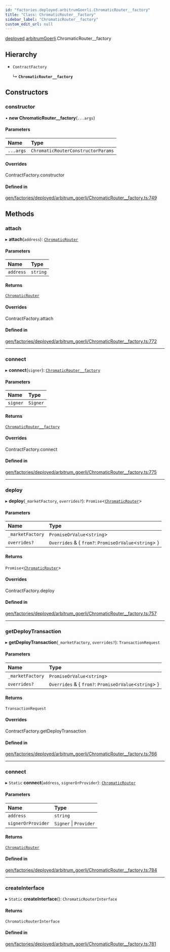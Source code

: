 ```yaml
---
id: "factories.deployed.arbitrumGoerli.ChromaticRouter__factory"
title: "Class: ChromaticRouter__factory"
sidebar_label: "ChromaticRouter__factory"
custom_edit_url: null
---
```


[deployed](../namespaces/factories.deployed.md).[arbitrumGoerli](../namespaces/factories.deployed.arbitrumGoerli.md).ChromaticRouter__factory

## Hierarchy

- `ContractFactory`

  ↳ **`ChromaticRouter__factory`**

## Constructors

### constructor

• **new ChromaticRouter__factory**(`...args`)

#### Parameters

| Name | Type |
| :------ | :------ |
| `...args` | `ChromaticRouterConstructorParams` |

#### Overrides

ContractFactory.constructor

#### Defined in

[gen/factories/deployed/arbitrum_goerli/ChromaticRouter__factory.ts:749](https://github.com/chromatic-protocol/sdk/blob/32da7ee/src/gen/factories/deployed/arbitrum_goerli/ChromaticRouter__factory.ts#L749)

## Methods

### attach

▸ **attach**(`address`): [`ChromaticRouter`](../interfaces/deployed.arbitrumGoerli.ChromaticRouter.md)

#### Parameters

| Name | Type |
| :------ | :------ |
| `address` | `string` |

#### Returns

[`ChromaticRouter`](../interfaces/deployed.arbitrumGoerli.ChromaticRouter.md)

#### Overrides

ContractFactory.attach

#### Defined in

[gen/factories/deployed/arbitrum_goerli/ChromaticRouter__factory.ts:772](https://github.com/chromatic-protocol/sdk/blob/32da7ee/src/gen/factories/deployed/arbitrum_goerli/ChromaticRouter__factory.ts#L772)

___

### connect

▸ **connect**(`signer`): [`ChromaticRouter__factory`](factories.deployed.arbitrumGoerli.ChromaticRouter__factory.md)

#### Parameters

| Name | Type |
| :------ | :------ |
| `signer` | `Signer` |

#### Returns

[`ChromaticRouter__factory`](factories.deployed.arbitrumGoerli.ChromaticRouter__factory.md)

#### Overrides

ContractFactory.connect

#### Defined in

[gen/factories/deployed/arbitrum_goerli/ChromaticRouter__factory.ts:775](https://github.com/chromatic-protocol/sdk/blob/32da7ee/src/gen/factories/deployed/arbitrum_goerli/ChromaticRouter__factory.ts#L775)

___

### deploy

▸ **deploy**(`_marketFactory`, `overrides?`): `Promise`<[`ChromaticRouter`](../interfaces/deployed.arbitrumGoerli.ChromaticRouter.md)\>

#### Parameters

| Name | Type |
| :------ | :------ |
| `_marketFactory` | `PromiseOrValue`<`string`\> |
| `overrides?` | `Overrides` & { `from?`: `PromiseOrValue`<`string`\>  } |

#### Returns

`Promise`<[`ChromaticRouter`](../interfaces/deployed.arbitrumGoerli.ChromaticRouter.md)\>

#### Overrides

ContractFactory.deploy

#### Defined in

[gen/factories/deployed/arbitrum_goerli/ChromaticRouter__factory.ts:757](https://github.com/chromatic-protocol/sdk/blob/32da7ee/src/gen/factories/deployed/arbitrum_goerli/ChromaticRouter__factory.ts#L757)

___

### getDeployTransaction

▸ **getDeployTransaction**(`_marketFactory`, `overrides?`): `TransactionRequest`

#### Parameters

| Name | Type |
| :------ | :------ |
| `_marketFactory` | `PromiseOrValue`<`string`\> |
| `overrides?` | `Overrides` & { `from?`: `PromiseOrValue`<`string`\>  } |

#### Returns

`TransactionRequest`

#### Overrides

ContractFactory.getDeployTransaction

#### Defined in

[gen/factories/deployed/arbitrum_goerli/ChromaticRouter__factory.ts:766](https://github.com/chromatic-protocol/sdk/blob/32da7ee/src/gen/factories/deployed/arbitrum_goerli/ChromaticRouter__factory.ts#L766)

___

### connect

▸ `Static` **connect**(`address`, `signerOrProvider`): [`ChromaticRouter`](../interfaces/deployed.arbitrumGoerli.ChromaticRouter.md)

#### Parameters

| Name | Type |
| :------ | :------ |
| `address` | `string` |
| `signerOrProvider` | `Signer` \| `Provider` |

#### Returns

[`ChromaticRouter`](../interfaces/deployed.arbitrumGoerli.ChromaticRouter.md)

#### Defined in

[gen/factories/deployed/arbitrum_goerli/ChromaticRouter__factory.ts:784](https://github.com/chromatic-protocol/sdk/blob/32da7ee/src/gen/factories/deployed/arbitrum_goerli/ChromaticRouter__factory.ts#L784)

___

### createInterface

▸ `Static` **createInterface**(): `ChromaticRouterInterface`

#### Returns

`ChromaticRouterInterface`

#### Defined in

[gen/factories/deployed/arbitrum_goerli/ChromaticRouter__factory.ts:781](https://github.com/chromatic-protocol/sdk/blob/32da7ee/src/gen/factories/deployed/arbitrum_goerli/ChromaticRouter__factory.ts#L781)
